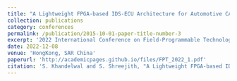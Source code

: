 ```yaml
---
title: "A Lightweight FPGA-based IDS-ECU Architecture for Automotive CAN"
collection: publications
category: conferences
permalink: /publication/2015-10-01-paper-title-number-3
excerpt: '2022 International Conference on Field-Programmable Technology (ICFPT)'
date: 2022-12-08
venue: 'HongKong, SAR China'
paperurl: 'http://academicpages.github.io/files/FPT_2022_1.pdf'
citation: 'S. Khandelwal and S. Shreejith, "A Lightweight FPGA-based IDS-ECU Architecture for Automotive CAN," 2022 International Conference on Field-Programmable Technology (ICFPT), Hong Kong, 2022, pp. 1-9, doi: 10.1109/ICFPT56656.2022.9974508.'
---
```


